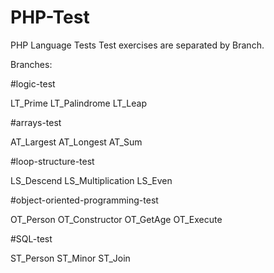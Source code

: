# PHP-Test
PHP Language Tests
Test exercises are separated by Branch.

Branches:

#logic-test

LT_Prime
LT_Palindrome
LT_Leap

#arrays-test

AT_Largest
AT_Longest
AT_Sum


#loop-structure-test

LS_Descend
LS_Multiplication
LS_Even

#object-oriented-programming-test

OT_Person
OT_Constructor
OT_GetAge
OT_Execute

#SQL-test

ST_Person
ST_Minor
ST_Join
